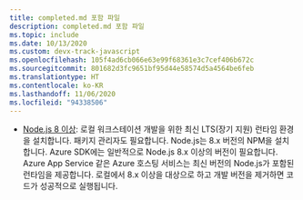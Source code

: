 ```yaml
---
title: completed.md 포함 파일
description: completed.md 포함 파일
ms.topic: include
ms.date: 10/13/2020
ms.custom: devx-track-javascript
ms.openlocfilehash: 105f4ad6cb066e63e99f68361e3c7cef406b672c
ms.sourcegitcommit: 801682d3fc9651bf95d44e58574d5a4564be6feb
ms.translationtype: HT
ms.contentlocale: ko-KR
ms.lasthandoff: 11/06/2020
ms.locfileid: "94338506"
---
```

* [Node.js 8 이상](https://www.npmjs.com/): 로컬 워크스테이션 개발을 위한 최신 LTS(장기 지원) 런타임 환경을 설치합니다. 패키지 관리자도 필요합니다. Node.js는 8.x 버전의 NPM을 설치합니다. Azure SDK에는 일반적으로 Node.js 8.x 이상의 버전이 필요합니다. Azure App Service 같은 Azure 호스팅 서비스는 최신 버전의 Node.js가 포함된 런타임을 제공합니다. 로컬에서 8.x 이상을 대상으로 하고 개발 버전을 제거하면 코드가 성공적으로 실행됩니다.